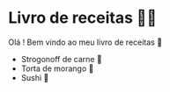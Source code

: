 # Livro de receitas :man_cook:

Olá ! Bem vindo ao meu livro de receitas :wave:

* Strogonoff de carne :meat_on_bone:
* Torta de morango :strawberry:
* Sushi :sushi:
